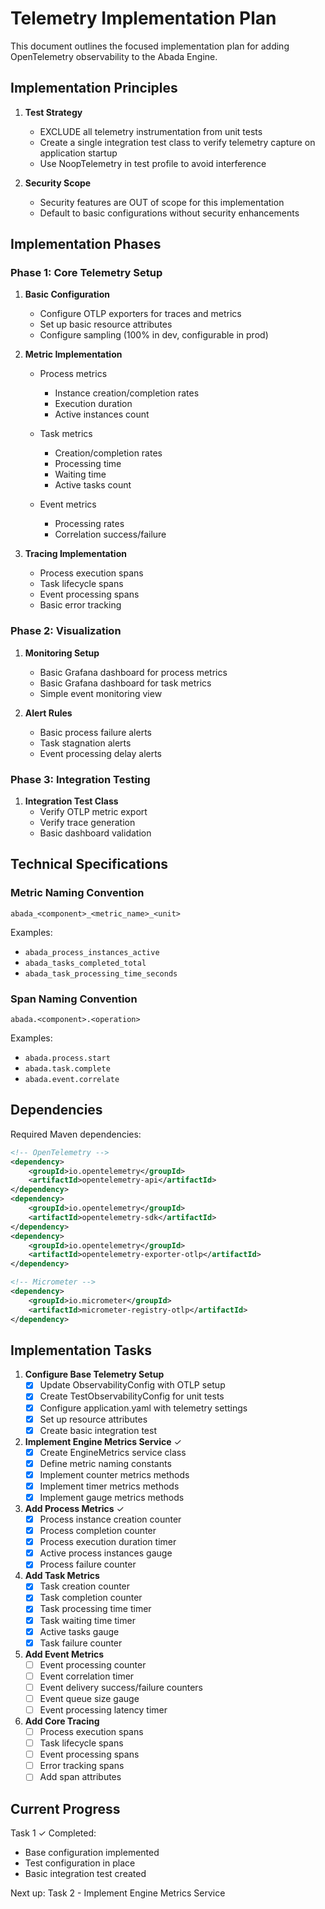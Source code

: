 # Telemetry Implementation Plan

This document outlines the focused implementation plan for adding OpenTelemetry observability to the Abada Engine. 

## Implementation Principles

1. **Test Strategy**
   - EXCLUDE all telemetry instrumentation from unit tests
   - Create a single integration test class to verify telemetry capture on application startup
   - Use NoopTelemetry in test profile to avoid interference

2. **Security Scope**
   - Security features are OUT of scope for this implementation
   - Default to basic configurations without security enhancements

## Implementation Phases

### Phase 1: Core Telemetry Setup

1. **Basic Configuration**
   - Configure OTLP exporters for traces and metrics
   - Set up basic resource attributes
   - Configure sampling (100% in dev, configurable in prod)

2. **Metric Implementation**
   - Process metrics
     - Instance creation/completion rates
     - Execution duration
     - Active instances count
   
   - Task metrics
     - Creation/completion rates
     - Processing time
     - Waiting time
     - Active tasks count
   
   - Event metrics
     - Processing rates
     - Correlation success/failure

3. **Tracing Implementation**
   - Process execution spans
   - Task lifecycle spans
   - Event processing spans
   - Basic error tracking

### Phase 2: Visualization

1. **Monitoring Setup**
   - Basic Grafana dashboard for process metrics
   - Basic Grafana dashboard for task metrics
   - Simple event monitoring view

2. **Alert Rules**
   - Basic process failure alerts
   - Task stagnation alerts
   - Event processing delay alerts

### Phase 3: Integration Testing

1. **Integration Test Class**
   - Verify OTLP metric export
   - Verify trace generation
   - Basic dashboard validation

## Technical Specifications

### Metric Naming Convention
```
abada_<component>_<metric_name>_<unit>
```

Examples:
- `abada_process_instances_active`
- `abada_tasks_completed_total`
- `abada_task_processing_time_seconds`

### Span Naming Convention
```
abada.<component>.<operation>
```

Examples:
- `abada.process.start`
- `abada.task.complete`
- `abada.event.correlate`

## Dependencies

Required Maven dependencies:
```xml
<!-- OpenTelemetry -->
<dependency>
    <groupId>io.opentelemetry</groupId>
    <artifactId>opentelemetry-api</artifactId>
</dependency>
<dependency>
    <groupId>io.opentelemetry</groupId>
    <artifactId>opentelemetry-sdk</artifactId>
</dependency>
<dependency>
    <groupId>io.opentelemetry</groupId>
    <artifactId>opentelemetry-exporter-otlp</artifactId>
</dependency>

<!-- Micrometer -->
<dependency>
    <groupId>io.micrometer</groupId>
    <artifactId>micrometer-registry-otlp</artifactId>
</dependency>
```

## Implementation Tasks

1. **Configure Base Telemetry Setup**
   - [x] Update ObservabilityConfig with OTLP setup
   - [x] Create TestObservabilityConfig for unit tests
   - [x] Configure application.yaml with telemetry settings
   - [x] Set up resource attributes
   - [x] Create basic integration test

2. **Implement Engine Metrics Service** ✓
   - [x] Create EngineMetrics service class
   - [x] Define metric naming constants
   - [x] Implement counter metrics methods
   - [x] Implement timer metrics methods
   - [x] Implement gauge metrics methods

3. **Add Process Metrics** ✓
   - [x] Process instance creation counter
   - [x] Process completion counter
   - [x] Process execution duration timer
   - [x] Active process instances gauge
   - [x] Process failure counter

4. **Add Task Metrics**
   - [x] Task creation counter
   - [x] Task completion counter
   - [x] Task processing time timer
   - [x] Task waiting time timer
   - [x] Active tasks gauge
   - [x] Task failure counter

5. **Add Event Metrics**
   - [ ] Event processing counter
   - [ ] Event correlation timer
   - [ ] Event delivery success/failure counters
   - [ ] Event queue size gauge
   - [ ] Event processing latency timer

6. **Add Core Tracing**
   - [ ] Process execution spans
   - [ ] Task lifecycle spans
   - [ ] Event processing spans
   - [ ] Error tracking spans
   - [ ] Add span attributes

## Current Progress

Task 1 ✓ Completed:
- Base configuration implemented
- Test configuration in place
- Basic integration test created

Next up: Task 2 - Implement Engine Metrics Service